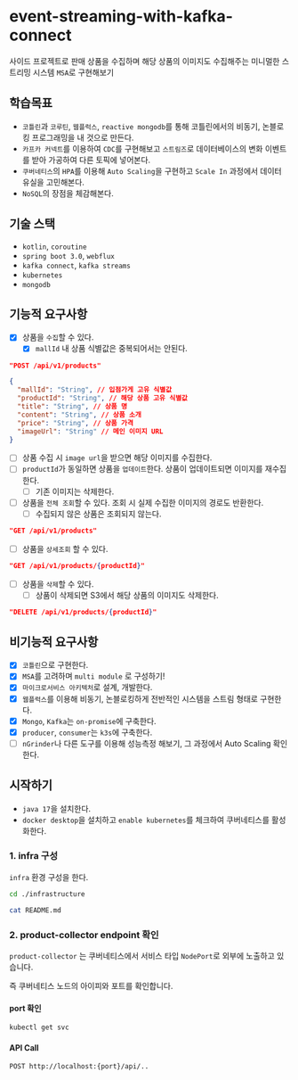 # event-streaming-with-kafka-connect
사이드 프로젝트로 판매 상품을 수집하며 해당 상품의 이미지도 수집해주는 미니멀한 스트리밍 시스템 `MSA`로 구현해보기


## 학습목표
* `코틀린`과 `코루틴`, `웹플럭스`, `reactive mongodb`를 통해 코틀린에서의 비동기, 논블로킹 프로그래밍을 내 것으로 만든다.
* `카프카 커넥트`를 이용하여 `CDC`를 구현해보고 `스트림즈`로 데이터베이스의 변화 이벤트를 받아 가공하여 다른 토픽에 넣어본다.
* `쿠버네티스`의 `HPA`를 이용해 `Auto Scaling`을 구현하고 `Scale In` 과정에서 데이터 유실을 고민해본다.
* `NoSQL`의 장점을 체감해본다.


## 기술 스택
* `kotlin`, `coroutine`
* `spring boot 3.0`, `webflux`
* `kafka connect`, `kafka streams`
* `kubernetes`
* `mongodb`


## 기능적 요구사항
* [X] 상품을 `수집`할 수 있다. 
  * [X] `mallId` 내 상품 식별값은 중복되어서는 안된다.
``` json
"POST /api/v1/products"

{
  "mallId": "String", // 입점가게 고유 식별값
  "productId": "String", // 해당 상품 고유 식별값
  "title": "String", // 상품 명
  "content": "String", // 상품 소개
  "price": "String", // 상품 가격
  "imageUrl": "String" // 메인 이미지 URL
}
```
* [ ] 상품 수집 시 `image url`을 받으면 해당 이미지를 수집한다.
* [ ] `productId`가 동일하면 상품을 `업데이트`한다. 상품이 업데이트되면 이미지를 재수집한다.
  * [ ] 기존 이미지는 삭제한다. 
* [ ] 상품을 `전체 조회`할 수 있다. 조회 시 실제 수집한 이미지의 경로도 반환한다. 
  * [ ] 수집되지 않은 상품은 조회되지 않는다.
```json
"GET /api/v1/products"
```
* [ ] 상품을 `상세조회` 할 수 있다.
```json
"GET /api/v1/products/{productId}"
```
* [ ] 상품을 `삭제`할 수 있다.
  * [ ] 상품이 삭제되면 S3에서 해당 상품의 이미지도 삭제한다.
```json
"DELETE /api/v1/products/{productId}"
```

## 비기능적 요구사항
* [X] `코틀린`으로 구현한다.
* [X] `MSA`를 고려하며 `multi module` 로 구성하기!
* [X] `마이크로서비스 아키텍처`로 설계, 개발한다.
* [X] `웹플럭스`를 이용해 비동기, 논블로킹하게 전반적인 시스템을 스트림 형태로 구현한다.
* [X] `Mongo`, `Kafka`는 `on-promise`에 구축한다.
* [X] `producer`, `consumer`는 `k3s`에 구축한다.
* [ ] `nGrinder`나 다른 도구를 이용해 성능측정 해보기, 그 과정에서 Auto Scaling 확인한다.

## 시작하기
* `java 17`을 설치한다.
* `docker desktop`을 설치하고 `enable kubernetes`를 체크하여 쿠버네티스를 활성화한다.

### 1. infra 구성
`infra` 환경 구성을 한다.
```bash
cd ./infrastructure

cat README.md
```

### 2. product-collector endpoint 확인
`product-collector` 는 쿠버네티스에서 서비스 타입 `NodePort`로 외부에 노출하고 있습니다.

즉 쿠버네티스 노드의 아이피와 포트를 확인합니다.

#### port 확인
```bash
kubectl get svc
```

#### API Call
```agsl
POST http://localhost:{port}/api/..
```